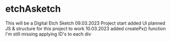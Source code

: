 # etchAsketch

This will be a Digital Etch Sketch
    09.03.2023
        Project start
        added UI
        planned JS & structure for this project to work
    10.03.2023
        added createPx() function
            I'm still missing applying ID's to each div
